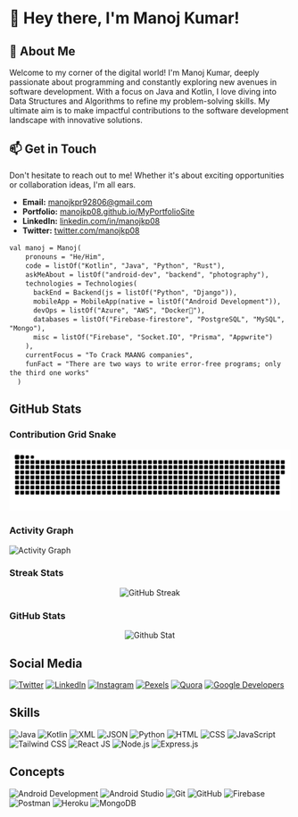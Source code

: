 # 🙏 Hey there, I'm Manoj Kumar!

## 🌱 About Me
Welcome to my corner of the digital world! I'm Manoj Kumar, deeply passionate about programming and constantly exploring new avenues in software development. With a focus on Java and Kotlin, I love diving into Data Structures and Algorithms to refine my problem-solving skills. My ultimate aim is to make impactful contributions to the software development landscape with innovative solutions.

## 📫 Get in Touch
Don't hesitate to reach out to me! Whether it's about exciting opportunities or collaboration ideas, I'm all ears.
- **Email:** [manojkpr92806@gmail.com](mailto:manojkpr92806@gmail.com)
- **Portfolio:** [manojkp08.github.io/MyPortfolioSite](https://manojkp08.github.io/MyPortfolioSite)
- **LinkedIn:** [linkedin.com/in/manojkp08](https://www.linkedin.com/in/manojkp08/)
- **Twitter:** [twitter.com/manojkp08](https://twitter.com/manojkp08)


```
val manoj = Manoj(
    pronouns = "He/Him",
    code = listOf("Kotlin", "Java", "Python", "Rust"),
    askMeAbout = listOf("android-dev", "backend", "photography"),
    technologies = Technologies(
      backEnd = Backend(js = listOf("Python", "Django")),
      mobileApp = MobileApp(native = listOf("Android Development")),
      devOps = listOf("Azure", "AWS", "Docker🐳"),
      databases = listOf("Firebase-firestore", "PostgreSQL", "MySQL", "Mongo"),
      misc = listOf("Firebase", "Socket.IO", "Prisma", "Appwrite")
    ),
    currentFocus = "To Crack MAANG companies",
    funFact = "There are two ways to write error-free programs; only the third one works"
  )
```


## GitHub Stats
### Contribution Grid Snake
<picture>
        <source media="(prefers-color-scheme: dark)" srcset="https://raw.githubusercontent.com/manojkp08/manojkp08/output/github-snake-dark.svg">
	<source media="(prefers-color-scheme: light)" srcset="https://raw.githubusercontent.com/manojkp08/manojkp08/output/github-snake.svg">
	<img alt="github contribution grid snake animation" src="https://raw.githubusercontent.com/manojkp08/manojkp08/output/github-snake.svg">
</picture>

### Activity Graph
![Activity Graph](https://github-readme-activity-graph.vercel.app/graph?username=manojkp08&theme=react-dark&bg_color=20232a&hide_border=true)

### Streak Stats
<div align="center">
	<img src="https://github-readme-streak-stats.herokuapp.com?user=manojkp08&theme=transparent&hide_border=true" alt="GitHub Streak" />
</div>

### GitHub Stats
<div align="center">
	<img src="https://github-readme-stats.vercel.app/api?username=manojkp08&show_icons=true&theme=dark&border=false" alt="Github Stat" />
</div>

## Social Media

[![Twitter](https://img.shields.io/badge/-Twitter-1DA1F2?style=flat&logo=twitter&logoColor=white)](https://twitter.com/manojk58)
[![LinkedIn](https://img.shields.io/badge/-LinkedIn-0077B5?style=flat&logo=linkedin&logoColor=white)](https://www.linkedin.com/in/thisismanoj)
[![Instagram](https://img.shields.io/badge/-Instagram-E4405F?style=flat&logo=instagram&logoColor=white)](https://www.instagram.com/manojkumar04._)
[![Pexels](https://img.shields.io/badge/-Pexels-05A081?style=flat&logo=pexels&logoColor=white)](https://www.pexels.com/@manoj-kumar-pradhan-554382332/)
[![Quora](https://img.shields.io/badge/-Quora-B92B27?style=flat&logo=quora&logoColor=white)](https://www.quora.com/profile/Manoj-Kumar-57695)
[![Google Developers](https://img.shields.io/badge/-Google%20Developers-4285F4?style=flat&logo=google&logoColor=white)](https://developers.google.com/your_google_developers_profile)

## Skills

<div>
	<img src="https://cdn.icon-icons.com/icons2/2415/PNG/512/java_original_wordmark_logo_icon_146459.png" alt="Java" width="50" height="50" />
	<img src="https://cdn.icon-icons.com/icons2/2107/PNG/512/file_type_kotlin_icon_130487.png" alt="Kotlin" width="50" height="50" />
	<img src="https://img.icons8.com/?size=512&id=GIchiTBRmoJm&format=png" alt="XML" width="50" height="50" />
	<img src="https://cdn.icon-icons.com/icons2/2790/PNG/512/json_filetype_icon_177531.png" alt="JSON" width="50" height="50" />
	<img src="https://cdn.icon-icons.com/icons2/2699/PNG/512/python_logo_icon_168886.png" alt="Python" width="50" height="50" />
	<img src="https://img.icons8.com/?size=512&id=20909&format=png" alt="HTML" width="50" height="50" />
	<img src="https://img.icons8.com/?size=512&id=21278&format=png" alt="CSS" width="50" height="50" />
	<img src="https://img.icons8.com/?size=512&id=108784&format=png" alt="JavaScript" width="50" height="50" />
	<img src="https://img.icons8.com/?size=512&id=CIAZz2CYc6Kc&format=png" alt="Tailwind CSS" width="50" height="50" />
	<img src="https://img.icons8.com/?size=512&id=wPohyHO_qO1a&format=png" alt="React JS" width="50" height="50" />
	<img src="https://img.icons8.com/?size=512&id=hsPbhkOH4FMe&format=png" alt="Node.js" width="50" height="50" />
	<img src="https://img.icons8.com/?size=512&id=9Gfx4Dfxl0JK&format=png" alt="Express.js" width="50" height="50" />
</div>


## Concepts

<div>
	<img src="https://img.icons8.com/?size=512&id=P2AnGyiJxMpp&format=png" alt="Android Development" width="50" height="50" />
	<img src="https://img.icons8.com/?size=512&id=1LAX3PYMg2iA&format=png" alt="Android Studio" width="50" height="50" />
	<img src="https://img.icons8.com/?size=512&id=20906&format=png" alt="Git" width="50" height="50" />
	<img src="https://img.icons8.com/?size=512&id=iEBcQcM9rnZ9&format=png" alt="GitHub" width="50" height="50" />
	<img src="https://img.icons8.com/?size=512&id=62452&format=png" alt="Firebase" width="50" height="50" />
	<img src="https://img.icons8.com/?size=512&id=QEQQKirln6Tf&format=png" alt="Postman" width="50" height="50" />
	<img src="https://img.icons8.com/?size=512&id=31085&format=png" alt="Heroku" width="50" height="50" />
	<img src="https://img.icons8.com/?size=512&id=tBBf3P8HL0vR&format=png" alt="MongoDB" width="50" height="50" />
</div>


<!---
manojkpr08/manojkpr08 is a ✨ special ✨ repository because its `README.md` (this file) appears on your GitHub profile.
You can click the Preview link to take a look at your changes.
--->
